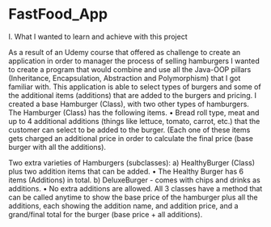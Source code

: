 # FastFood_App
I. What I wanted to learn and achieve with this project

As a result of an Udemy course that offered as challenge to create an application in order to manager the process of selling hamburgers I wanted to create a program that would combine and use all the Java-OOP pillars (Inheritance, Encapsulation, Abstraction and Polymorphism) that I got familiar with.
This application is able to select types of burgers and some of the additional items (additions) that are added to the burgers and pricing. I created a base Hamburger (Class), with two other types of hamburgers.
The Hamburger (Class) has the following items.
•	Bread roll type, meat and up to 4 additional additions (things like lettuce, tomato, carrot, etc.) that the customer can select to be added to the burger. (Each one of these items gets charged an additional price in order to calculate the final price (base burger with all the additions).

Two extra varieties of Hamburgers (subclasses):
a) HealthyBurger (Class) plus two addition items that can be added.
•	The Healthy Burger has 6 items (Additions) in total.
b) DeluxeBurger - comes with chips and drinks as additions. 
•	No extra additions are allowed.
All 3 classes have a method that can be called anytime to show the base price of the hamburger plus all the additions, each showing the addition name, and addition price, and a grand/final total for the burger (base price + all additions).

